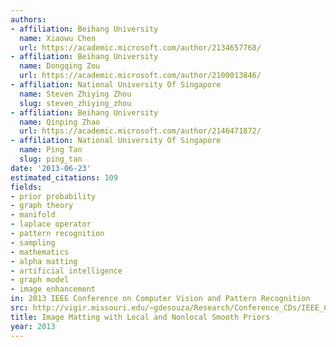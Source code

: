 ```yaml
---
authors:
- affiliation: Beihang University
  name: Xiaowu Chen
  url: https://academic.microsoft.com/author/2134657768/
- affiliation: Beihang University
  name: Dongqing Zou
  url: https://academic.microsoft.com/author/2100013846/
- affiliation: National University Of Singapore
  name: Steven Zhiying Zhou
  slug: steven_zhiying_zhou
- affiliation: Beihang University
  name: Qinping Zhao
  url: https://academic.microsoft.com/author/2146471872/
- affiliation: National University Of Singapore
  name: Ping Tan
  slug: ping_tan
date: '2013-06-23'
estimated_citations: 109
fields:
- prior probability
- graph theory
- manifold
- laplace operator
- pattern recognition
- sampling
- mathematics
- alpha matting
- artificial intelligence
- graph model
- image enhancement
in: 2013 IEEE Conference on Computer Vision and Pattern Recognition
src: http://vigir.missouri.edu/~gdesouza/Research/Conference_CDs/IEEE_CVPR2013/data/supp/4989b902s1.pdf
title: Image Matting with Local and Nonlocal Smooth Priors
year: 2013
---
```

